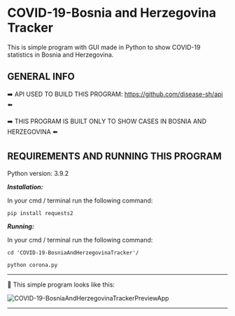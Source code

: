  # COVID-19-Bosnia and Herzegovina Tracker
 This is simple program with GUI made in Python to show COVID-19 statistics in Bosnia and Herzegovina.
 
 ## GENERAL INFO
:arrow_right: API USED TO BUILD THIS PROGRAM: https://github.com/disease-sh/api :arrow_left:

 :arrow_right: THIS PROGRAM IS BUILT ONLY TO SHOW CASES IN BOSNIA AND HERZEGOVINA :arrow_left:
 
 ## REQUIREMENTS AND RUNNING THIS PROGRAM
 Python version: 3.9.2
 
 ***Installation:***
 
 In your cmd / terminal run the following command:
 
 `pip install requests2`

***Running:***

In your cmd / terminal run the following command:

`cd 'COVID-19-BosniaAndHerzegovinaTracker'/`

`python corona.py`

 - - - -
:eyes: This simple program looks like this:


![COVID-19-BosniaAndHerzegovinaTrackerPreviewApp](https://i.imgur.com/NnPwUVe.png)


 - - - -

